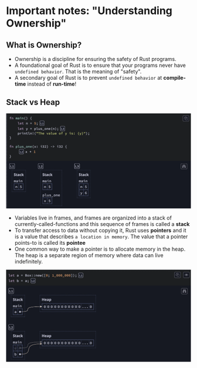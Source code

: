 # Important notes: "Understanding Ownership"

## What is Ownership?

- Ownership is a discipline for ensuring the safety of Rust programs.
- A foundational goal of Rust is to ensure that your programs never have `undefined behavior`. That is the meaning of "safety".
- A secondary goal of Rust is to prevent `undefined behavior` at **compile-time** instead of **run-time**!

## Stack vs Heap

![Alt text](image.png)

- Variables live in frames, and frames are organized into a stack of currently-called-functions and this sequence of frames is called a **stack**
- To transfer access to data without copying it, Rust uses **pointers** and it is a value that describes `a location in memory`.
The value that a pointer points-to is called its **pointee**
- One common way to make a pointer is to allocate memory in the heap. The heap is a separate region of memory where data can live indefinitely.

![Alt text](image-1.png)